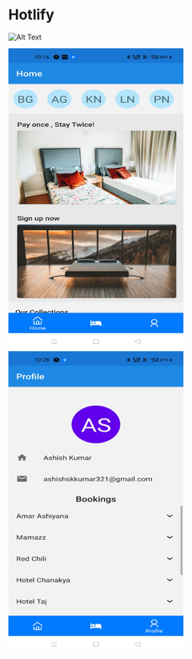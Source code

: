 <h1>Hotlify</h1>


![Alt Text](Readme/app.gif)
<div>
  <img src="Readme/1.jpg" width="350" height="600" />
  <img src="Readme/4.jpg" width="350" height="600" />
</div>
